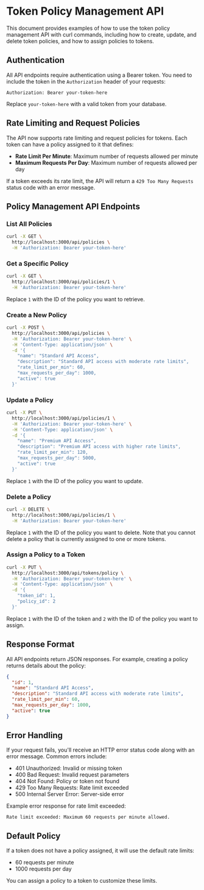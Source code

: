 # Token Policy Management API

This document provides examples of how to use the token policy management API with curl commands, including how to create, update, and delete token policies, and how to assign policies to tokens.

## Authentication

All API endpoints require authentication using a Bearer token. You need to include the token in the `Authorization` header of your requests:

```
Authorization: Bearer your-token-here
```

Replace `your-token-here` with a valid token from your database.

## Rate Limiting and Request Policies

The API now supports rate limiting and request policies for tokens. Each token can have a policy assigned to it that defines:

- **Rate Limit Per Minute**: Maximum number of requests allowed per minute
- **Maximum Requests Per Day**: Maximum number of requests allowed per day

If a token exceeds its rate limit, the API will return a `429 Too Many Requests` status code with an error message.

## Policy Management API Endpoints

### List All Policies

```bash
curl -X GET \
  http://localhost:3000/api/policies \
  -H 'Authorization: Bearer your-token-here'
```

### Get a Specific Policy

```bash
curl -X GET \
  http://localhost:3000/api/policies/1 \
  -H 'Authorization: Bearer your-token-here'
```

Replace `1` with the ID of the policy you want to retrieve.

### Create a New Policy

```bash
curl -X POST \
  http://localhost:3000/api/policies \
  -H 'Authorization: Bearer your-token-here' \
  -H 'Content-Type: application/json' \
  -d '{
    "name": "Standard API Access",
    "description": "Standard API access with moderate rate limits",
    "rate_limit_per_min": 60,
    "max_requests_per_day": 1000,
    "active": true
  }'
```

### Update a Policy

```bash
curl -X PUT \
  http://localhost:3000/api/policies/1 \
  -H 'Authorization: Bearer your-token-here' \
  -H 'Content-Type: application/json' \
  -d '{
    "name": "Premium API Access",
    "description": "Premium API access with higher rate limits",
    "rate_limit_per_min": 120,
    "max_requests_per_day": 5000,
    "active": true
  }'
```

Replace `1` with the ID of the policy you want to update.

### Delete a Policy

```bash
curl -X DELETE \
  http://localhost:3000/api/policies/1 \
  -H 'Authorization: Bearer your-token-here'
```

Replace `1` with the ID of the policy you want to delete. Note that you cannot delete a policy that is currently assigned to one or more tokens.

### Assign a Policy to a Token

```bash
curl -X PUT \
  http://localhost:3000/api/tokens/policy \
  -H 'Authorization: Bearer your-token-here' \
  -H 'Content-Type: application/json' \
  -d '{
    "token_id": 1,
    "policy_id": 2
  }'
```

Replace `1` with the ID of the token and `2` with the ID of the policy you want to assign.

## Response Format

All API endpoints return JSON responses. For example, creating a policy returns details about the policy:

```json
{
  "id": 1,
  "name": "Standard API Access",
  "description": "Standard API access with moderate rate limits",
  "rate_limit_per_min": 60,
  "max_requests_per_day": 1000,
  "active": true
}
```

## Error Handling

If your request fails, you'll receive an HTTP error status code along with an error message. Common errors include:

- 401 Unauthorized: Invalid or missing token
- 400 Bad Request: Invalid request parameters
- 404 Not Found: Policy or token not found
- 429 Too Many Requests: Rate limit exceeded
- 500 Internal Server Error: Server-side error

Example error response for rate limit exceeded:

```
Rate limit exceeded: Maximum 60 requests per minute allowed.
```

## Default Policy

If a token does not have a policy assigned, it will use the default rate limits:

- 60 requests per minute
- 1000 requests per day

You can assign a policy to a token to customize these limits.